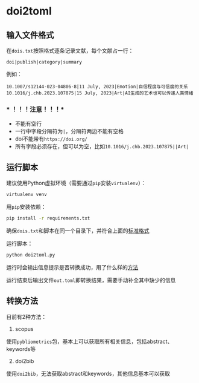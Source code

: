 # doi2toml

## 输入文件格式

在`dois.txt`按照格式逐条记录文献，每个文献占一行：

```
doi|publish|category|summary
```

例如：

```
10.1007/s12144-023-04806-8|11 July, 2023|Emotion|自信程度与可信度的关系
10.1016/j.chb.2023.107875|15 July, 2023|Art|AI生成的艺术也可以传递人类情绪
```

### * ！！！注意！！！*

- 不能有空行
- 一行中字段分隔符为`|`，分隔符两边不能有空格
- doi不能带有`https://doi.org/`
- 所有字段必须存在，但可以为空，比如`10.1016/j.chb.2023.107875||Art|`

## 运行脚本

建议使用Python虚拟环境（需要通过`pip`安装`virtualenv`）：

```bash
virtualenv venv
```

用`pip`安装依赖：

```bash
pip install -r requirements.txt
```

确保`dois.txt`和脚本在同一个目录下，并符合上面的[标准格式](##输入文件格式)

运行脚本：

```bash
python doi2toml.py
```

运行时会输出信息提示是否转换成功，用了什么样的[方法](##转换方法)

运行结束后输出文件`out.toml`即转换结果，需要手动补全其中缺少的信息

## 转换方法

目前有2种方法：

1. scopus

使用`pybliometrics`包，基本上可以获取所有相关信息，包括abstract、keywords等

2. doi2bib

使用`doi2bib`，无法获取abstract和keywords，其他信息基本可以获取

